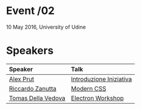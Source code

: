 # Event /02
10 May 2016, University of Udine

# Speakers

| **Speaker**                                      |  **Talk**                                                                                                 |
|:-------------------------------------------------|:----------------------------------------------------------------------------------------------------------|
| [Alex Prut](https://github.com/alexprut)    |  [Introduzione Iniziativa](https://github.com/webisart/Events/blob/master/Event02/introduction-webisart-event02.pdf)        |
| [Riccardo Zanutta](https://github.com/Riccardo-Zanutta)    |  [Modern CSS](https://github.com/Riccardo-Zanutta/moderncss)        |
| [Tomas Della Vedova](https://github.com/delvedor)|  [Electron Workshop](https://github.com/webisart/Events/tree/master/Event02/ElectronJs)           |

